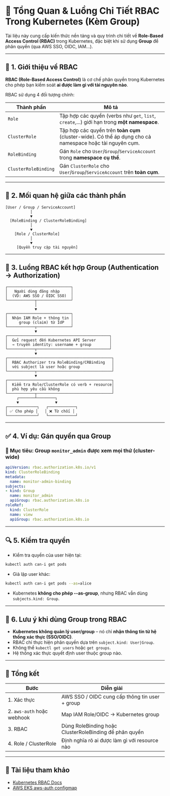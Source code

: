 # 🔐 Tổng Quan & Luồng Chi Tiết RBAC Trong Kubernetes (Kèm Group)

Tài liệu này cung cấp kiến thức nền tảng và quy trình chi tiết về **Role-Based Access Control (RBAC)** trong Kubernetes, đặc biệt khi sử dụng **Group** để phân quyền (qua AWS SSO, OIDC, IAM...).

---

## 📘 1. Giới thiệu về RBAC

**RBAC (Role-Based Access Control)** là cơ chế phân quyền trong Kubernetes cho phép bạn kiểm soát **ai được làm gì với tài nguyên nào**.

RBAC sử dụng 4 đối tượng chính:

| Thành phần       | Mô tả |
|------------------|------|
| `Role`           | Tập hợp các quyền (verbs như `get`, `list`, `create`,...) giới hạn trong **một namespace**. |
| `ClusterRole`    | Tập hợp các quyền trên **toàn cụm** (cluster-wide). Có thể áp dụng cho cả namespace hoặc tài nguyên cụm. |
| `RoleBinding`    | Gán `Role` cho `User`/`Group`/`ServiceAccount` trong **namespace cụ thể**. |
| `ClusterRoleBinding` | Gán `ClusterRole` cho `User`/`Group`/`ServiceAccount` trên **toàn cụm**. |

---

## 🧱 2. Mối quan hệ giữa các thành phần

```
[User / Group / ServiceAccount]
           │
           ▼
  [RoleBinding / ClusterRoleBinding]
           │
           ▼
    [Role / ClusterRole]
           │
           ▼
     [Quyền truy cập tài nguyên]
```

---

## 🧩 3. Luồng RBAC kết hợp Group (Authentication → Authorization)

```
┌────────────────────────────┐
│   Người dùng đăng nhập     │
│  (VD: AWS SSO / OIDC SSO)  │
└────────────┬───────────────┘
             │
             ▼
┌────────────────────────────┐
│  Nhận IAM Role + thông tin │
│     group (claim) từ IdP   │
└────────────┬───────────────┘
             ▼
┌─────────────────────────────────────────────┐
│  Gửi request đến Kubernetes API Server      │
│  → truyền identity: username + group        │
└────────────┬────────────────────────────────┘
             ▼
┌──────────────────────────────────────────────┐
│  RBAC Authorizer tra RoleBinding/CRBinding   │
│  với subject là user hoặc group              │
└────────────┬─────────────────────────────────┘
             ▼
┌──────────────────────────────────────────────┐
│  Kiểm tra Role/ClusterRole có verb + resource│
│  phù hợp yêu cầu không                       │
└────────────┬─────────────────────────────────┘
     ┌───────┴────────┐
     ▼                ▼
┌─────────────┐   ┌────────────┐
│ ✅ Cho phép │   │ ❌ Từ chối │
└─────────────┘   └────────────┘
```

---

## ✅ 4. Ví dụ: Gán quyền qua Group

### 🎯 Mục tiêu: Group `monitor_admin` được xem mọi thứ (cluster-wide)

```yaml
apiVersion: rbac.authorization.k8s.io/v1
kind: ClusterRoleBinding
metadata:
  name: monitor-admin-binding
subjects:
- kind: Group
  name: monitor_admin
  apiGroup: rbac.authorization.k8s.io
roleRef:
  kind: ClusterRole
  name: view
  apiGroup: rbac.authorization.k8s.io
```

---

## 🔍 5. Kiểm tra quyền

- Kiểm tra quyền của user hiện tại:
```bash
kubectl auth can-i get pods
```

- Giả lập user khác:
```bash
kubectl auth can-i get pods --as=alice
```

- Kubernetes **không cho phép --as-group**, nhưng RBAC vẫn dùng `subjects.kind: Group`.

---

## 🧠 6. Lưu ý khi dùng Group trong RBAC

- **Kubernetes không quản lý user/group** – nó chỉ **nhận thông tin từ hệ thống xác thực (SSO/OIDC)**.
- RBAC chỉ thực hiện phân quyền dựa trên `subject.kind: User|Group`.
- Không thể `kubectl get users` hoặc `get groups`.
- Hệ thống xác thực quyết định user thuộc group nào.

---

## 📌 Tổng kết

| Bước | Diễn giải |
|------|-----------|
| 1. Xác thực | AWS SSO / OIDC cung cấp thông tin user + group |
| 2. `aws-auth` hoặc webhook | Map IAM Role/OIDC → Kubernetes group |
| 3. RBAC | Dùng RoleBinding hoặc ClusterRoleBinding để phân quyền |
| 4. Role / ClusterRole | Định nghĩa rõ ai được làm gì với resource nào |

---

## 📎 Tài liệu tham khảo

- [Kubernetes RBAC Docs](https://kubernetes.io/docs/reference/access-authn-authz/rbac/)
- [AWS EKS aws-auth configmap](https://docs.aws.amazon.com/eks/latest/userguide/add-user-role.html)
